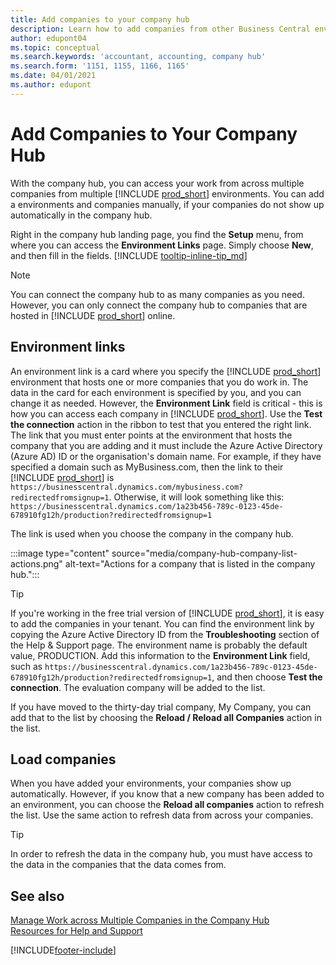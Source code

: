 ```yaml
---
title: Add companies to your company hub
description: Learn how to add companies from other Business Central environments to your company hub so you can manage work across environments.
author: edupont04
ms.topic: conceptual
ms.search.keywords: 'accountant, accounting, company hub'
ms.search.form: '1151, 1155, 1166, 1165'
ms.date: 04/01/2021
ms.author: edupont
---
```

# <a name="add-companies-to-your-company-hub" />Add Companies to Your Company Hub

With the company hub, you can access your work from across multiple companies from multiple [!INCLUDE [prod_short](includes/prod_short.md)] environments. You can add a environments and companies manually, if your companies do not show up automatically in the company hub.  

Right in the company hub landing page, you find the **Setup** menu, from where you can access the **Environment Links** page. Simply choose **New**, and then fill in the fields. [!INCLUDE [tooltip-inline-tip_md](includes/tooltip-inline-tip_md.md)]  

> [!NOTE]
> You can connect the company hub to as many companies as you need. However, you can only connect the company hub to companies that are hosted in [!INCLUDE [prod_short](includes/prod_short.md)] online.

## <a name="environment-links" />Environment links

An environment link is a card where you specify the [!INCLUDE [prod_short](includes/prod_short.md)] environment that hosts one or more companies that you do work in. The data in the card for each environment is specified by you, and you can change it as needed. However, the **Environment Link** field is critical - this is how you can access each company in [!INCLUDE [prod_short](includes/prod_short.md)]. Use the **Test the connection** action in the ribbon to test that you entered the right link. The link that you must enter points at the environment that hosts the company that you are adding and it must include the Azure Active Directory (Azure AD) ID or the organisation's domain name. For example, if they have specified a domain such as MyBusiness.com, then the link to their [!INCLUDE [prod_short](includes/prod_short.md)] is ```https://businesscentral.dynamics.com/mybusiness.com?redirectedfromsignup=1```. Otherwise, it will look something like this: ```https://businesscentral.dynamics.com/1a23b456-789c-0123-45de-678910fg12h/production?redirectedfromsignup=1```  

The link is used when you choose the company in the company hub.  

:::image type="content" source="media/company-hub-company-list-actions.png" alt-text="Actions for a company that is listed in the company hub.":::

> [!TIP]
> If you're working in the free trial version of [!INCLUDE [prod_short](includes/prod_short.md)], it is easy to add the companies in your tenant. You can find the environment link by copying the Azure Active Directory ID from the **Troubleshooting** section of the Help & Support page. The environment name is probably the default value, PRODUCTION. Add this information to the **Environment Link** field, such as ```https://businesscentral.dynamics.com/1a23b456-789c-0123-45de-678910fg12h/production?redirectedfromsignup=1```, and then choose **Test the connection**. The evaluation company will be added to the list.
>
> If you have moved to the thirty-day trial company, My Company, you can add that to the list by choosing the **Reload / Reload all Companies** action in the list.

## <a name="load-companies" />Load companies

When you have added your environments, your companies show up automatically. However, if you know that a new company has been added to an environment, you can choose the **Reload all companies** action to refresh the list. Use the same action to refresh data from across your companies.  

> [!TIP]
> In order to refresh the data in the company hub, you must have access to the data in the companies that the data comes from.

## <a name="see-also" />See also

[Manage Work across Multiple Companies in the Company Hub](company-hub.md)  
[Resources for Help and Support](product-help-and-support.md)  

[!INCLUDE[footer-include](includes/footer-banner.md)]
